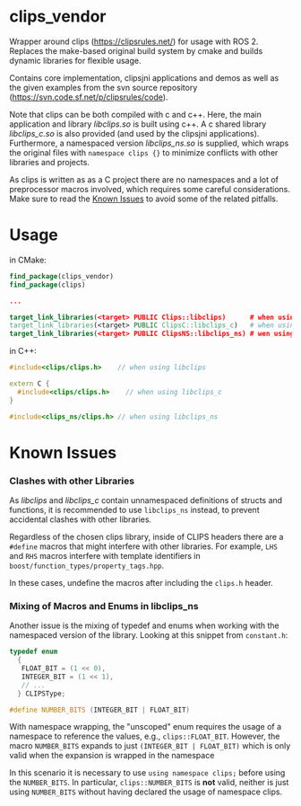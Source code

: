 # clips_vendor
Wrapper around clips (https://clipsrules.net/) for usage with ROS 2.
Replaces the make-based original build system by cmake and builds dynamic
libraries for flexible usage.

Contains core implementation, clipsjni applications and demos as well as the 
given examples from the svn source repository 
(https://svn.code.sf.net/p/clipsrules/code).

Note that clips can be both compiled with c and c++.
Here, the main application and library *libclips.so* is built using c++.
A c shared library *libclips_c.so* is also provided (and used by the clipsjni applications).
Furthermore, a namespaced version *libclips_ns.so* is supplied, which wraps the original files with `namespace clips {}` to minimize conflicts with other libraries and projects.

As clips is written as as a C project there are no namespaces and a lot of preprocessor macros involved, which requires some careful considerations.
Make sure to read the [Known Issues](#Known-Issues) to avoid some of the related pitfalls.

# Usage

in CMake:

```cmake
find_package(clips_vendor)
find_package(clips)

...

target_link_libraries(<target> PUBLIC Clips::libclips)      # when using c++ compiled library
target_link_libraries(<target> PUBLIC ClipsC::libclips_c)   # when using c compiled library
target_link_libraries(<target> PUBLIC ClipsNS::libclips_ns) # wen using namespaced c++ library
```

in C++:
```c++
#include<clips/clips.h>    // when using libclips

extern C {
  #include<clips/clips.h>    // when using libclips_c
}

#include<clips_ns/clips.h> // when using libclips_ns
```

# Known Issues
### Clashes with other Libraries
As *libclips* and *libclips_c* contain unnamespaced definitions of structs and functions, it is recommended to use `libclips_ns` instead, to prevent accidental clashes with other libraries.

Regardless of the chosen clips library, inside of CLIPS headers there are a `#define` macros that might interfere with other libraries.
For example, `LHS` and `RHS` macros interfere with template identifiers in `boost/function_types/property_tags.hpp`.

In these cases, undefine the macros after including the `clips.h` header.

### Mixing of Macros and Enums in libclips_ns
Another issue is the mixing of typedef and enums when working with the namespaced version of the library.
Looking at this snippet from `constant.h`:
```c++
typedef enum
  {
   FLOAT_BIT = (1 << 0),
   INTEGER_BIT = (1 << 1),
   // ...
  } CLIPSType;

#define NUMBER_BITS (INTEGER_BIT | FLOAT_BIT)
```
With namespace wrapping, the "unscoped" enum requires the usage of a namespace to reference the values, e.g., `clips::FLOAT_BIT`.
However, the macro `NUMBER_BITS` expands to just `(INTEGER_BIT | FLOAT_BIT)` which is only valid when the expansion is wrapped in the namespace

In this scenario it is necessary to use `using namespace clips;` before using the `NUMBER_BITS`. In particular, `clips::NUMBER_BITS` is **not** valid, neither is just using `NUMBER_BITS` without having declared the usage of namespace clips.
